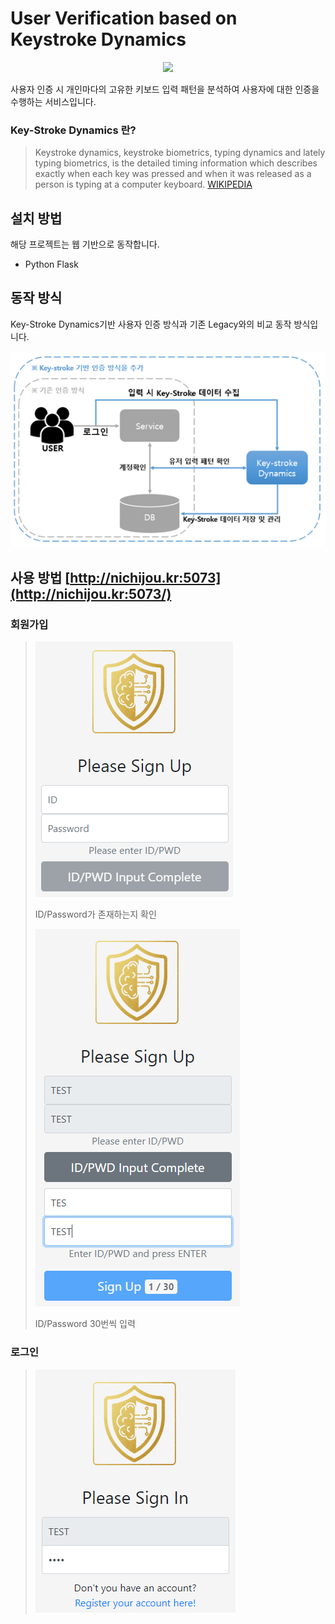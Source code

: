 # User Verification based on Keystroke Dynamics 
<p align="center">
  <img src="http://nichijou.kr:5073/static/img/HAIS1.png">
</p>

사용자 인증 시 개인마다의 고유한 키보드 입력 패턴을 분석하여 사용자에 대한 인증을 수행하는 서비스입니다.

### Key-Stroke Dynamics 란?
> Keystroke dynamics, keystroke biometrics, typing dynamics and lately typing biometrics, is the detailed timing information which describes exactly when each key was pressed and when it was released as a person is typing at a computer keyboard.
[WIKIPEDIA](https://en.wikipedia.org/wiki/Keystroke_dynamics)

## 설치 방법
해당 프로젝트는 웹 기반으로 동작합니다.
- Python Flask

## 동작 방식

Key-Stroke Dynamics기반 사용자 인증 방식과 기존 Legacy와의 비교 동작 방식입니다.

<p align="center">
  <img src="https://github.com/Xenia101/Key-Stroke-Dynamics/blob/master/img/frame.png?raw=true">
</p>

## 사용 방법 [http://nichijou.kr:5073](http://nichijou.kr:5073/)
### 회원가입 

> <img src="https://github.com/Xenia101/Key-Stroke-Dynamics/blob/master/img/sign%20up/1.PNG?raw=true">
>
> ID/Password가 존재하는지 확인
>
> <img src="https://github.com/Xenia101/Key-Stroke-Dynamics/blob/master/img/sign%20up/2.PNG?raw=true">
>
> ID/Password 30번씩 입력

### 로그인

>![SignIn](https://github.com/Xenia101/Key-Stroke-Dynamics/blob/master/img/sign%20in/2.PNG?raw=true)
